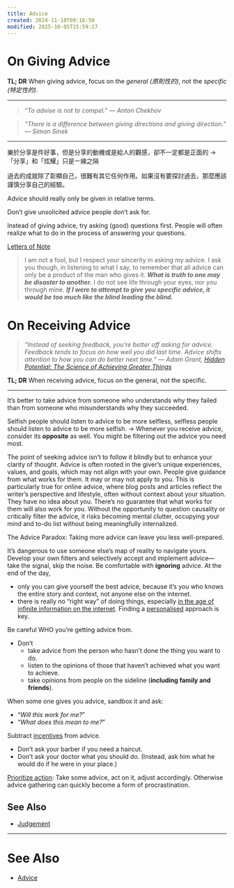 ```yaml
---
title: Advice
created: 2024-11-18T09:16:50
modified: 2025-10-05T15:59:27
---
```


# On Giving Advice

**TL; DR** When giving advice, focus on the _general (原則性的)_, not the _specific (特定性的)_.

---

> _“To advise is not to compel.” — Anton Chekhov_

> _“There is a difference between giving directions and giving direction.” — Simon Sinek_

---

樂於分享是件好事，但是分享的動機或是給人的觀感，卻不一定都是正面的 → 「分享」和「炫耀」只是ㄧ線之隔

過去的成就除了彰顯自己，很難有其它任何作用。如果沒有要探討過去，那麼應該謹慎分享自己的經驗。

Advice should really only be given in relative terms.

Don’t give unsolicited advice people don’t ask for.

Instead of giving advice, try asking (good) questions first. People will often realize what to do in the process of answering your questions.

 [Letters of Note](https://fantastic-ounce-694.notion.site/Hunter-S-Thompson-on-Finding-Your-Life-Purpose-beca85a66c624275b80ffb4faae2b44c)

> I am not a fool, but I respect your sincerity in asking my advice. I ask you though, in listening to what I say, to remember that all advice can only be a product of the man who gives it. _**What is truth to one may be disaster to another.**_ I do not see life through your eyes, nor you through mine. _**If I were to attempt to give you specific advice, it would be too much like the blind leading the blind.**_

# On Receiving Advice

> _“Instead of seeking feedback, you’re better off asking for advice. Feedback tends to focus on how well you did last time. Advice shifts attention to how you can do better next time.” ― Adam Grant, [Hidden Potential: The Science of Achieving Greater Things](https://www.goodreads.com/work/quotes/170223349)_

**TL; DR** When receiving advice, focus on the general, not the specific.

---

It’s better to take advice from someone who understands why they failed than from someone who misunderstands why they succeeded.

Selfish people should listen to advice to be more selfless, selfless people should listen to advice to be more selfish. → Whenever you receive advice, consider its **opposite** as well. You might be filtering out the advice you need most.

The point of seeking advice isn’t to follow it blindly but to enhance your clarity of thought. Advice is often rooted in the giver’s unique experiences, values, and goals, which may not align with your own. People give guidance from what works for them. It may or may not apply to you. This is particularly true for online advice, where blog posts and articles reflect the writer’s perspective and lifestyle, often without context about your situation. They have no idea about you. There’s no guarantee that what works for them will also work for you. Without the opportunity to question causality or critically filter the advice, it risks becoming mental clutter, occupying your mind and to-do list without being meaningfully internalized.

The Advice Paradox: Taking more advice can leave you less well-prepared.

It’s dangerous to use someone else’s map of reality to navigate yours. Develop your own filters and selectively accept and implement advice—take the signal, skip the noise. Be comfortable with **ignoring** advice. At the end of the day,

* only you can give yourself the best advice, because it’s you who knows the entire story and context, not anyone else on the internet.
* there is really no “right way” of doing things, especially [in the age of infinite information on the internet](Information%20Overwhelm.md). Finding a [personalised](mastering-yourself-is-superpower.md) approach is key.

Be careful WHO you’re getting advice from.

* Don’t
	* take advice from the person who hasn’t done the thing you want to do.
	* listen to the opinions of those that haven’t achieved what you want to achieve.
	* take opinions from people on the sideline (**including family and friends**).

When some one gives you advice, sandbox it and ask:

* “_Will this work for me?_”
* “_What does this mean to me?_”

Subtract [incentives](incentives.md) from advice.

* Don’t ask your barber if you need a haircut.
* Don’t ask your doctor what you should do. (Instead, ask him what he would do if he were in your place.)

[Prioritize action](cultivate-a-strong-bias-towards-action.md): Take some advice, act on it, adjust accordingly. Otherwise advice gathering can quickly become a form of procrastination.

## See Also

* [Judgement](Judgement.md)

---

# See Also

* [Advice](advice.md)
